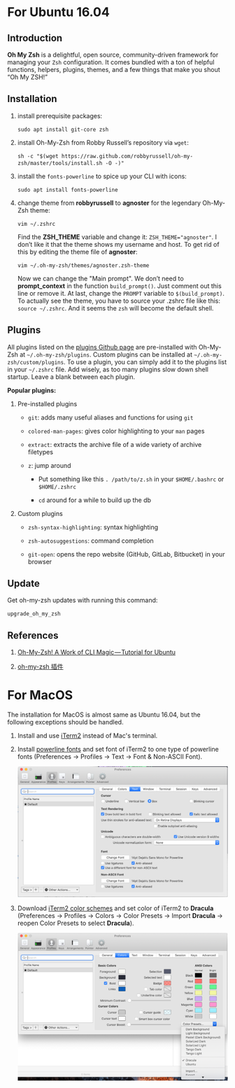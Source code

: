 # For Ubuntu 16.04

## Introduction

**Oh My Zsh** is a delightful, open source, community-driven framework for managing your `Zsh` configuration. It comes bundled with a ton of helpful functions, helpers, plugins, themes, and a few things that make you shout “Oh My ZSH!”

## Installation

1. install prerequisite packages:

    ```
    sudo apt install git-core zsh
    ```

2. install Oh-My-Zsh from Robby Russell’s repository via `wget`:

    ```
    sh -c "$(wget https://raw.github.com/robbyrussell/oh-my-zsh/master/tools/install.sh -O -)"
    ```

3. install the `fonts-powerline` to spice up your CLI with icons:

    ```
    sudo apt install fonts-powerline
    ```

4. change theme from **robbyrussell** to **agnoster** for the legendary Oh-My-Zsh theme:

    ```
    vim ~/.zshrc
    ```

    Find the **ZSH_THEME** variable and change it: `ZSH_THEME="agnoster"`. I don’t like it that the theme shows my username and host. To get rid of this by editing the theme file of **agnoster**:
    
    ```
    vim ~/.oh-my-zsh/themes/agnoster.zsh-theme
    ```
    
    Now we can change the "Main prompt". We don’t need to **prompt_context** in the function `build_prompt()`. Just comment out this line or remove it. At last, change the `PROMPT` variable to `$(build_prompt)`. To actually see the theme, you have to source your .zshrc file like this: `source ~/.zshrc`. And it seems the `zsh` will become the default shell.

## Plugins

All plugins listed on the [plugins Github page](https://github.com/robbyrussell/oh-my-zsh/tree/master/plugins) are pre-installed with Oh-My-Zsh at `~/.oh-my-zsh/plugins`. Custom plugins can be installed at `~/.oh-my-zsh/custom/plugins`. To use a plugin, you can simply add it to the plugins list in your `~/.zshrc` file. Add wisely, as too many plugins slow down shell startup. Leave a blank between each plugin.

**Popular plugins:**

1. Pre-installed plugins

    - `git`: adds many useful aliases and functions for using `git`

    - `colored-man-pages`: gives color highlighting to your `man` pages

    - `extract`: extracts the archive file of a wide variety of archive filetypes

    - `z`: jump around

        - Put something like this `. /path/to/z.sh` in your `$HOME/.bashrc` or `$HOME/.zshrc`

        - `cd` around for a while to build up the db

2. Custom plugins

    - `zsh-syntax-highlighting`: syntax highlighting

    - `zsh-autosuggestions`: command completion

    - `git-open`: opens the repo website (GitHub, GitLab, Bitbucket) in your browser

## Update

Get oh-my-zsh updates with running this command:

```
upgrade_oh_my_zsh
```

## References

1. [Oh-My-Zsh! A Work of CLI Magic — Tutorial for Ubuntu](https://medium.com/wearetheledger/oh-my-zsh-made-for-cli-lovers-installation-guide-3131ca5491fb)

2. [oh-my-zsh 插件](https://hufangyun.com/2017/zsh-plugin/)

# For MacOS

The installation for MacOS is almost same as Ubuntu 16.04, but the following exceptions should be handled.

1. Install and use [iTerm2](https://www.iterm2.com/) instead of Mac's terminal.

2. Install [powerline fonts](https://github.com/powerline/fonts) and set font of iTerm2 to one type of powerline fonts (Preferences -> Profiles -> Text -> Font & Non-ASCII Font).

    ![](../img/oh-my-zsh/set_powerline_font.png?raw=true)

3. Download [iTerm2 color schemes](https://github.com/mbadolato/iTerm2-Color-Schemes) and set color of iTerm2 to **Dracula** (Preferences -> Profiles -> Colors -> Color Presets -> Import **Dracula** -> reopen Color Presets to select **Dracula**).

    ![](../img/oh-my-zsh/set_Dracula_color_scheme.png?raw=true)
